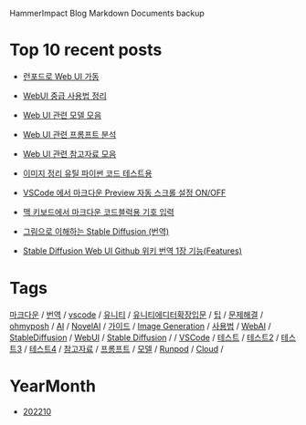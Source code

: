 HammerImpact Blog Markdown Documents backup

# Top 10 recent posts

- [런포드로 Web UI 가동](posts/20221027/20221027193913/index.md)

- [WebUI 중급 사용법 정리](posts/20221025/20221025213944/index.md)

- [Web UI 관련 모델 모음](posts/20221025/20221025210807/index.md)

- [Web UI 관련 프롬프트 분석](posts/20221025/20221025210129/index.md)

- [Web UI 관련 참고자료 모음](posts/20221025/20221025135434/index.md)

- [이미지 정리 유틸 파이썬 코드 테스트용](posts/20221025/20221025015140/index.md)

- [VSCode 에서 마크다운 Preview 자동 스크롤 설정 ON/OFF](posts/20221024/20221024065523/index.md)

- [맥 키보드에서 마크다운 코드블럭용 기호 입력](posts/20221023/20221023025629/index.md)

- [그림으로 이해하는 Stable Diffusion (번역)](posts/20221021/20221021063238/index.md)

- [Stable Diffusion Web UI Github 위키 번역 1장 기능(Features)](posts/20221020/20221020040131/index.md)

# Tags

[마크다운](links_tag.md#마크다운) / [번역](links_tag.md#번역) / [vscode](links_tag.md#vscode) / [유니티](links_tag.md#유니티) / [유니티에디터확장입문](links_tag.md#유니티에디터확장입문) / [팁](links_tag.md#팁) / [문제해결](links_tag.md#문제해결) / [ohmyposh](links_tag.md#ohmyposh) / [AI](links_tag.md#ai) / [NovelAI](links_tag.md#novelai) / [가이드](links_tag.md#가이드) / [Image Generation](links_tag.md#image-generation) / [사용법](links_tag.md#사용법) / [WebAI](links_tag.md#webai) / [StableDiffusion](links_tag.md#stablediffusion) / [WebUI](links_tag.md#webui) / [Stable Diffusion](links_tag.md#stable-diffusion) / [](links_tag.md#) / [VSCode](links_tag.md#vscode) / [테스트](links_tag.md#테스트) / [테스트2](links_tag.md#테스트2) / [테스트3](links_tag.md#테스트3) / [테스트4](links_tag.md#테스트4) / [참고자료](links_tag.md#참고자료) / [프롬프트](links_tag.md#프롬프트) / [모델](links_tag.md#모델) / [Runpod](links_tag.md#runpod) / [Cloud](links_tag.md#cloud) / 

# YearMonth

- [202210](links_date.md#202210)



